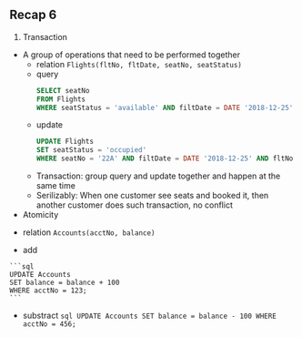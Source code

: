 ## Recap 6

1. Transaction
  - A group of operations that need to be performed together
    * relation
      `Flights(fltNo, fltDate, seatNo, seatStatus)`
    * query
      ```sql
      SELECT seatNo
      FROM Flights
      WHERE seatStatus = 'available' AND filtDate = DATE '2018-12-25' AND fltNo = 288;
      ```
    * update
      ```sql
      UPDATE Flights
      SET seatStatus = 'occupied'
      WHERE seatNo = '22A' AND filtDate = DATE '2018-12-25' AND fltNo = 288;
      ```
    * Transaction: group query and update together and happen at the same time
    * Serilizably: When one customer see seats and booked it, then another customer does such transaction, no conflict
  - Atomicity
   * relation
    `Accounts(acctNo, balance)`
    
   * add
   
    ```sql
    UPDATE Accounts
    SET balance = balance + 100
    WHERE acctNo = 123;
    ```
    
   * substract
    ```sql
    UPDATE Accounts
    SET balance = balance - 100
    WHERE acctNo = 456;
    ```
    
    

